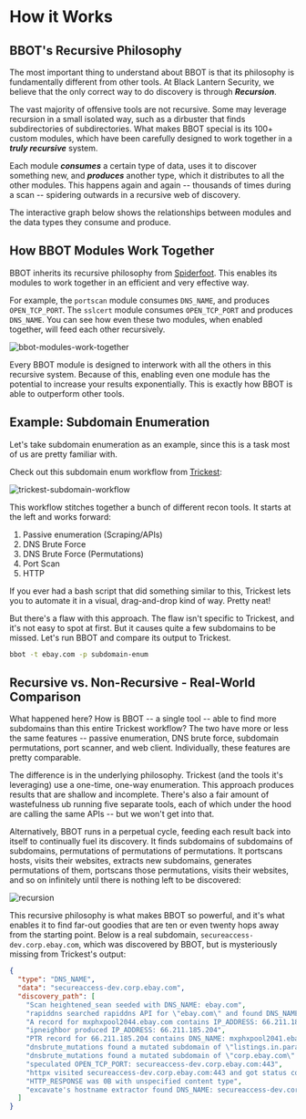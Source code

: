 # How it Works

## BBOT's Recursive Philosophy

The most important thing to understand about BBOT is that its philosophy is fundamentally different from other tools. At Black Lantern Security, we believe that the only correct way to do discovery is through ***Recursion***.

The vast majority of offensive tools are not recursive. Some may leverage recursion in a small isolated way, such as a dirbuster that finds subdirectories of subdirectories. What makes BBOT special is its 100+ custom modules, which have been carefully designed to work together in a ***truly recursive*** system. 

Each module ***consumes*** a certain type of data, uses it to discover something new, and ***produces*** another type, which it distributes to all the other modules. This happens again and again -- thousands of times during a scan -- spidering outwards in a recursive web of discovery.

The interactive graph below shows the relationships between modules and the data types they consume and produce.

<!-- BBOT CHORD GRAPH -->
<div id="vis"></div>
<script type="text/javascript">
  window.addEventListener(
    'load',
    function() {
      vegaEmbed(
        '#vis',
        '/bbot/data/chord_graph/vega.json',
        {renderer: 'svg'}
      );
    }
  );
</script>
<!-- END BBOT CHORD GRAPH -->

## How BBOT Modules Work Together

BBOT inherits its recursive philosophy from [Spiderfoot](https://github.com/smicallef/spiderfoot). This enables its modules to work together in an efficient and very effective way.

For example, the `portscan` module consumes `DNS_NAME`, and produces `OPEN_TCP_PORT`. The `sslcert` module consumes `OPEN_TCP_PORT` and produces `DNS_NAME`. You can see how even these two modules, when enabled together, will feed each other recursively.

![bbot-modules-work-together](https://github.com/blacklanternsecurity/bbot/assets/20261699/a4c4965b-428b-40aa-afa2-a0f371dc2cb7)

Every BBOT module is designed to interwork with all the others in this recursive system. Because of this, enabling even one module has the potential to increase your results exponentially. This is exactly how BBOT is able to outperform other tools.

## Example: Subdomain Enumeration

Let's take subdomain enumeration as an example, since this is a task most of us are pretty familiar with.

Check out this subdomain enum workflow from [Trickest](https://trickest.com/):

![trickest-subdomain-workflow](https://github.com/blacklanternsecurity/bbot/assets/20261699/4ea0c60c-35f7-4ead-943a-a7f524af474b)

This workflow stitches together a bunch of different recon tools. It starts at the left and works forward:

1. Passive enumeration (Scraping/APIs)
2. DNS Brute Force
3. DNS Brute Force (Permutations)
4. Port Scan
5. HTTP

If you ever had a bash script that did something similar to this, Trickest lets you to automate it in a visual, drag-and-drop kind of way. Pretty neat!

But there's a flaw with this approach. The flaw isn't specific to Trickest, and it's not easy to spot at first. But it causes quite a few subdomains to be missed. Let's run BBOT and compare its output to Trickest.

```bash
bbot -t ebay.com -p subdomain-enum
```

## Recursive vs. Non-Recursive - Real-World Comparison

<insert subdomain comparison>

What happened here? How is BBOT -- a single tool -- able to find more subdomains than this entire Trickest workflow? The two have more or less the same features -- passive enumeration, DNS brute force, subdomain permutations, port scanner, and web client. Individually, these features are pretty comparable.

The difference is in the underlying philosophy. Trickest (and the tools it's leveraging) use a one-time, one-way enumeration. This approach produces results that are shallow and incomplete. There's also a fair amount of wastefulness ub running five separate tools, each of which under the hood are calling the same APIs -- but we won't get into that.

Alternatively, BBOT runs in a perpetual cycle, feeding each result back into itself to continually fuel its discovery. It finds subdomains of subdomains of subdomains, permutations of permutations of permutations. It portscans hosts, visits their websites, extracts new subdomains, generates permutations of them, portscans those permutations, visits their websites, and so on infinitely until there is nothing left to be discovered:

![recursion](https://github.com/blacklanternsecurity/bbot/assets/20261699/7b2edfca-2692-463b-939b-ab9d52d2fe00)

This recursive philosophy is what makes BBOT so powerful, and it's what enables it to find far-out goodies that are ten or even twenty hops away from the starting point. Below is a real subdomain, `secureaccess-dev.corp.ebay.com`, which was discovered by BBOT, but is mysteriously missing from Trickest's output:

```json
{
  "type": "DNS_NAME",
  "data": "secureaccess-dev.corp.ebay.com",
  "discovery_path": [
    "Scan heightened_sean seeded with DNS_NAME: ebay.com",
    "rapiddns searched rapiddns API for \"ebay.com\" and found DNS_NAME: mxphxpool2044.ebay.com",
    "A record for mxphxpool2044.ebay.com contains IP_ADDRESS: 66.211.185.207",
    "ipneighbor produced IP_ADDRESS: 66.211.185.204",
    "PTR record for 66.211.185.204 contains DNS_NAME: mxphxpool2041.ebay.com",
    "dnsbrute_mutations found a mutated subdomain of \"listings.in.paradise.qa.ebay.com\" on its 1st run: DNS_NAME: crafts.listings.in.paradise.qa.ebay.com",
    "dnsbrute_mutations found a mutated subdomain of \"corp.ebay.com\" on its 4th run: DNS_NAME: secureaccess-dev.corp.ebay.com",
    "speculated OPEN_TCP_PORT: secureaccess-dev.corp.ebay.com:443",
    "httpx visited secureaccess-dev.corp.ebay.com:443 and got status code 302 at https://secureaccess-dev.corp.ebay.com/",
    "HTTP_RESPONSE was 0B with unspecified content type",
    "excavate's hostname extractor found DNS_NAME: secureaccess-dev.corp.ebay.com from HTTP response headers using regex derived from target domain"
  ]
}
```
